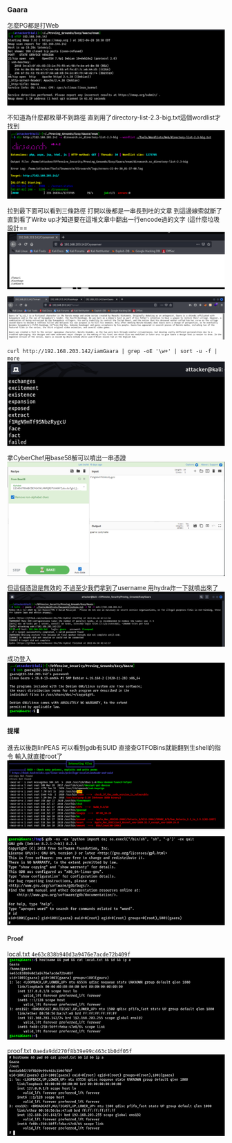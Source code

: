 ### Gaara

怎麼PG都是打Web
![](images/ZH9kac1.png)

不知道為什麼都枚舉不到路徑 直到用了directory-list-2.3-big.txt這個wordlist才找到
![](images/gEQw0Ft.png)

拉到最下面可以看到三條路徑 打開以後都是一串長到吐的文章 到這邊線索就斷了 直到看了Write up才知道要在這堆文章中翻出一行encode過的文字 (這什麼垃圾設計==
![](images/JrdO7EO.png)

![](images/DgmHbFc.png)

`curl http://192.168.203.142/iamGaara | grep -oE '\w+' | sort -u -f | more`
![](images/PtKwETQ.png)

拿CyberChef用base58解可以噴出一串憑證
![](images/3D1OJC2.png)

但這個憑證是無效的 不過至少我們拿到了username 用hydra炸一下就噴出來了
![](images/FZdHCBY.png)

成功登入
![](images/OHy115J.png)

#### 提權

進去以後跑linPEAS 可以看到gdb有SUID 直接查GTFOBins就能翻到生shell的指令 輸入就直接root了
![](images/KwGSB84.png)

![](images/uUbDHwI.png)

#### Proof

local.txt
`4e63c838b940d3a9476e7acde72b409f`
![](images/LTbyi0A.png)

proof.txt
`0aeda9dd270f8b39e99c463c1b0df05f`
![](images/ls2Ecdo.png)